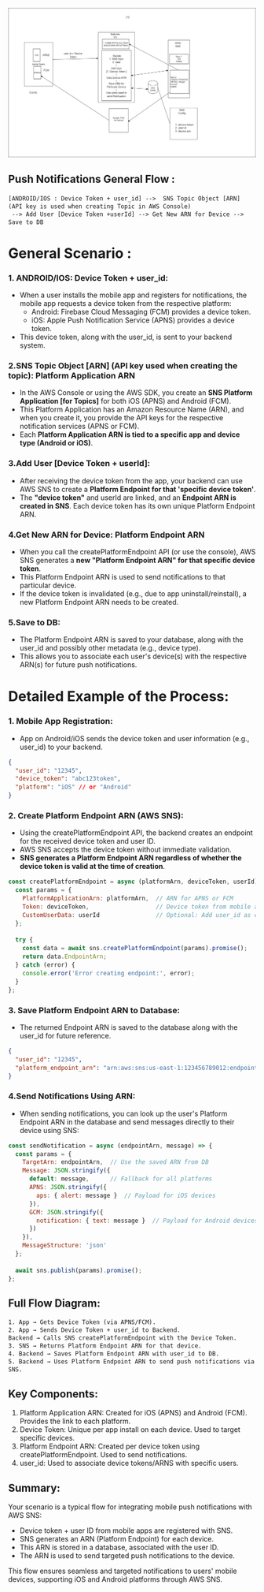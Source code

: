 ![Push notifcations](SNS_Push_Notifications.jpg)

## Push Notifications General Flow :
```text
[ANDROID/IOS : Device Token + user_id] -->  SNS Topic Object [ARN] (API key is used when creating Topic in AWS Console)
 --> Add User [Device Token +userId] --> Get New ARN for Device --> Save to DB 
```

# General Scenario :
### 1. ANDROID/IOS: Device Token + user_id:

- When a user installs the mobile app and registers for notifications, the mobile app requests a device token from the respective platform:
  - Android: Firebase Cloud Messaging (FCM) provides a device token.
  - iOS: Apple Push Notification Service (APNS) provides a device token.
- This device token, along with the user_id, is sent to your backend system.
### 2.SNS Topic Object [ARN] (API key used when creating the topic): Platform Application ARN

- In the AWS Console or using the AWS SDK, you create an **SNS Platform Application [for Topics]** for both iOS (APNS) and Android (FCM).
- This Platform Application has an Amazon Resource Name (ARN), and when you create it, you provide the API keys for the respective notification services (APNS or FCM).
- Each **Platform Application ARN is tied to a specific app and device type (Android or iOS)**.
### 3.Add User [Device Token + userId]:

- After receiving the device token from the app, your backend can use AWS SNS to create a **Platform Endpoint for that 'specific device token'**.
- The **"device token"** and userId are linked, and an **Endpoint ARN is created in SNS**. Each device token has its own unique Platform Endpoint ARN.
### 4.Get New ARN for Device: Platform Endpoint ARN

- When you call the createPlatformEndpoint API (or use the console), AWS SNS generates a **new "Platform Endpoint ARN" for that specific device token**.
- This Platform Endpoint ARN is used to send notifications to that particular device.
- If the device token is invalidated (e.g., due to app uninstall/reinstall), a new Platform Endpoint ARN needs to be created.
### 5.Save to DB:

- The Platform Endpoint ARN is saved to your database, along with the user_id and possibly other metadata (e.g., device type).
- This allows you to associate each user's device(s) with the respective ARN(s) for future push notifications.


# Detailed Example of the Process:

### 1. Mobile App Registration:

- App on Android/iOS sends the device token and user information (e.g., user_id) to your backend.
```json
{
  "user_id": "12345",
  "device_token": "abc123token",
  "platform": "iOS" // or "Android"
}
```
### 2. Create Platform Endpoint ARN (AWS SNS):
- Using the createPlatformEndpoint API, the backend creates an endpoint for the received device token and user ID.
- AWS SNS accepts the device token without immediate validation.
- **SNS generates a Platform Endpoint ARN regardless of whether the device token is valid at the time of creation**.
```js
const createPlatformEndpoint = async (platformArn, deviceToken, userId) => {
  const params = {
    PlatformApplicationArn: platformArn,  // ARN for APNS or FCM
    Token: deviceToken,                   // Device token from mobile app
    CustomUserData: userId                // Optional: Add user_id as custom data
  };

  try {
    const data = await sns.createPlatformEndpoint(params).promise();
    return data.EndpointArn;
  } catch (error) {
    console.error('Error creating endpoint:', error);
  }
};
```
### 3. Save Platform Endpoint ARN to Database:
- The returned Endpoint ARN is saved to the database along with the user_id for future reference.
```json
{
  "user_id": "12345",
  "platform_endpoint_arn": "arn:aws:sns:us-east-1:123456789012:endpoint/APNS/MyApp/abc123"
}
```
### 4.Send Notifications Using ARN:

- When sending notifications, you can look up the user's Platform Endpoint ARN in the database and send messages directly to their device using SNS:
```js
const sendNotification = async (endpointArn, message) => {
  const params = {
    TargetArn: endpointArn,  // Use the saved ARN from DB
    Message: JSON.stringify({
      default: message,      // Fallback for all platforms
      APNS: JSON.stringify({
        aps: { alert: message }  // Payload for iOS devices
      }),
      GCM: JSON.stringify({
        notification: { text: message }  // Payload for Android devices
      })
    }),
    MessageStructure: 'json'
  };

  await sns.publish(params).promise();
};
```

## Full Flow Diagram:
```
1. App → Gets Device Token (via APNS/FCM).
2. App → Sends Device Token + user_id to Backend.
Backend → Calls SNS createPlatformEndpoint with the Device Token.
3. SNS → Returns Platform Endpoint ARN for that device.
4. Backend → Saves Platform Endpoint ARN with user_id to DB.
5. Backend → Uses Platform Endpoint ARN to send push notifications via SNS.
```
## Key Components:
1. Platform Application ARN: Created for iOS (APNS) and Android (FCM). Provides the link to each platform.
2. Device Token: Unique per app install on each device. Used to target specific devices.
3. Platform Endpoint ARN: Created per device token using createPlatformEndpoint. Used to send notifications.
4. user_id: Used to associate device tokens/ARNS with specific users.

## Summary:
Your scenario is a typical flow for integrating mobile push notifications with AWS SNS:

- Device token + user ID from mobile apps are registered with SNS.
- SNS generates an ARN (Platform Endpoint) for each device.
- This ARN is stored in a database, associated with the user ID.
- The ARN is used to send targeted push notifications to the device.

This flow ensures seamless and targeted notifications to users' mobile devices, supporting iOS and Android platforms through AWS SNS.